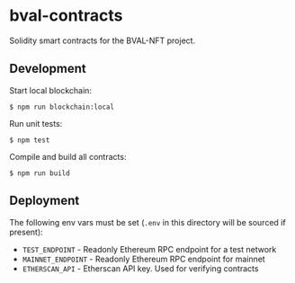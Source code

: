 # bval-contracts

Solidity smart contracts for the BVAL-NFT project.

## Development

Start local blockchain:

```
$ npm run blockchain:local
```

Run unit tests:

```
$ npm test
```

Compile and build all contracts:

```
$ npm run build
```

## Deployment

The following env vars must be set (`.env` in this directory will be sourced if present):

* `TEST_ENDPOINT` - Readonly Ethereum RPC endpoint for a test network
* `MAINNET_ENDPOINT` - Readonly Ethereum RPC endpoint for mainnet
* `ETHERSCAN_API` - Etherscan API key. Used for verifying contracts

